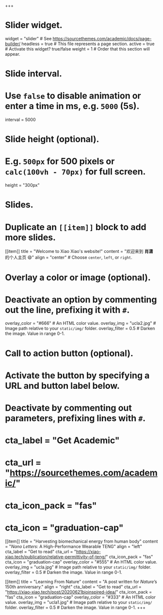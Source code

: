+++
# Slider widget.
widget = "slider"  # See https://sourcethemes.com/academic/docs/page-builder/
headless = true  # This file represents a page section.
active = true  # Activate this widget? true/false
weight = 1  # Order that this section will appear.

# Slide interval.
# Use `false` to disable animation or enter a time in ms, e.g. `5000` (5s).
interval = 5000

# Slide height (optional).
# E.g. `500px` for 500 pixels or `calc(100vh - 70px)` for full screen.
height = "300px"

# Slides.
# Duplicate an `[[item]]` block to add more slides.
[[item]]
  title = "Welcome to Xiao Xiao's website!"
  content = "欢迎来到 **肖潇** 的个人主页 :smile:"
  align = "center"  # Choose `center`, `left`, or `right`.

  # Overlay a color or image (optional).
  #   Deactivate an option by commenting out the line, prefixing it with `#`.
  overlay_color = "#666"  # An HTML color value.
  overlay_img = "ucla2.jpg"  # Image path relative to your `static/img/` folder.
  overlay_filter = 0.5  # Darken the image. Value in range 0-1.

  # Call to action button (optional).
  #   Activate the button by specifying a URL and button label below.
  #   Deactivate by commenting out parameters, prefixing lines with `#`.
  # cta_label = "Get Academic"
  # cta_url = "https://sourcethemes.com/academic/"
  # cta_icon_pack = "fas"
  # cta_icon = "graduation-cap"

[[item]]
  title = "Harvesting biomechanical energy from human body"
  content = "*Nano Letters*: A High-Performance Wearable TENG"
  align = "left"
  cta_label = "Get to read"
  cta_url = "https://xiao-xiao.tech/publication/relative-permittivity-of-teng/"
  cta_icon_pack = "fas"
  cta_icon = "graduation-cap"
  overlay_color = "#555"  # An HTML color value.
  overlay_img = "ucla.jpg"  # Image path relative to your `static/img/` folder.
  overlay_filter = 0.5  # Darken the image. Value in range 0-1.
 
[[item]]
  title = "Learning From Nature"
  content = "A post written for *Nature*’s 150th anniversary."
  align = "right"
  cta_label = "Get to read"
  cta_url = "https://xiao-xiao.tech/post/20200621bioinspired-idea/"
  cta_icon_pack = "fas"
  cta_icon = "graduation-cap"
  overlay_color = "#333"  # An HTML color value.
  overlay_img = "ucla1.jpg"  # Image path relative to your `static/img/` folder.
  overlay_filter = 0.5  # Darken the image. Value in range 0-1.
+++
